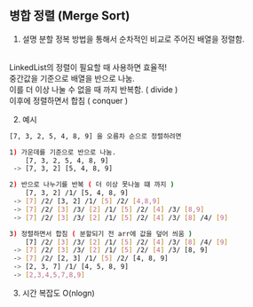 ## 병합 정렬 (Merge Sort)

1. 설명
분할 정복 방법을 통해서 순차적인 비교로 주어진 배열을 정렬함.
</br>
LinkedList의 정렬이 필요할 때 사용하면 효율적!
</br>
중간값을 기준으로 배열을 반으로 나눔.
</br>
이를 더 이상 나눌 수 없을 때 까지 반복함. ( divide )
</br> 
이후에 정렬하면서 합침 ( conquer )

2. 예시

```sh
[7, 3, 2, 5, 4, 8, 9] 을 오름차 순으로 정렬하려면

1) 가운데를 기준으로 반으로 나눔.
    [7, 3, 2, 5, 4, 8, 9]
 -> [7, 3, 2] [5, 4, 8, 9]

2) 반으로 나누기를 반복 ( 더 이상 못나눌 떄 까지 )
    [7, 3, 2] /1/ [5, 4, 8, 9]
 -> [7] /2/ [3, 2] /1/ [5] /2/ [4,8,9]
 -> [7] /2/ [3] /3/ [2] /1/ [5] /2/ [4] /3/ [8,9]
 -> [7] /2/ [3] /3/ [2] /1/ [5] /2/ [4] /3/ [8] /4/ [9]

3) 정렬하면서 합침 ( 분할되기 전 arr에 값을 덮어 씌움 )
    [7] /2/ [3] /3/ [2] /1/ [5] /2/ [4] /3/ [8] /4/ [9]
 -> [7] /2/ [3] /3/ [2] /1/ [5] /2/ [4] /3/ [8, 9]
 -> [7] /2/ [2, 3] /1/ [5] /2/ [4, 8, 9]
 -> [2, 3, 7] /1/ [4, 5, 8, 9]
 -> [2,3,4,5,7,8,9]
```

3. 시간 복잡도
O(nlogn)